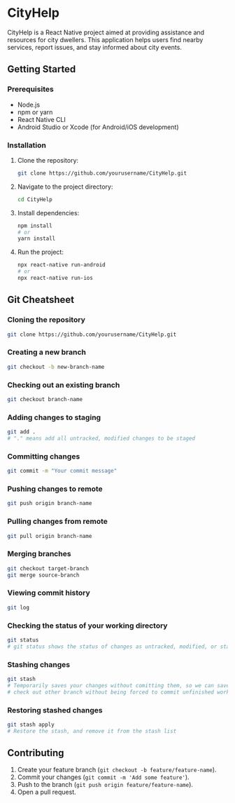 # CityHelp
CityHelp is a React Native project aimed at providing assistance and resources for city dwellers. This application helps users find nearby services, report issues, and stay informed about city events.

## Getting Started

### Prerequisites

- Node.js
- npm or yarn
- React Native CLI
- Android Studio or Xcode (for Android/iOS development)

### Installation

1. Clone the repository:
   ```sh
   git clone https://github.com/yourusername/CityHelp.git
   ```
2. Navigate to the project directory:
   ```sh
   cd CityHelp
   ```
3. Install dependencies:
   ```sh
   npm install
   # or
   yarn install
   ```
4. Run the project:
   ```sh
   npx react-native run-android
   # or
   npx react-native run-ios
   ```

## Git Cheatsheet

### Cloning the repository
```sh
git clone https://github.com/yourusername/CityHelp.git
```

### Creating a new branch
```sh
git checkout -b new-branch-name
```

### Checking out an existing branch
```sh
git checkout branch-name
```

### Adding changes to staging
```sh
git add .
# "." means add all untracked, modified changes to be staged
```

### Committing changes
```sh
git commit -m "Your commit message"
```

### Pushing changes to remote
```sh
git push origin branch-name
```

### Pulling changes from remote
```sh
git pull origin branch-name
```

### Merging branches
```sh
git checkout target-branch
git merge source-branch
```

### Viewing commit history
```sh
git log
```

### Checking the status of your working directory
```sh
git status
# git status shows the status of changes as untracked, modified, or staged
```

### Stashing changes
```sh
git stash
# Temporarily saves your changes without comitting them, so we can savely
# check out other branch without being forced to commit unfinished work
```

### Restoring stashed changes
```sh
git stash apply
# Restore the stash, and remove it from the stash list
```

## Contributing

1. Create your feature branch (`git checkout -b feature/feature-name`).
2. Commit your changes (`git commit -m 'Add some feature'`).
3. Push to the branch (`git push origin feature/feature-name`).
4. Open a pull request.

